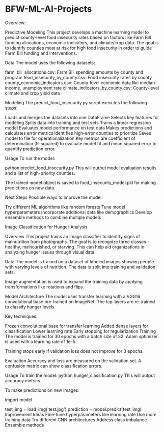 # BFW-ML-AI-Projects
Overview: 

Predictive Modeling 
This project develops a machine learning model to predict county-level food insecurity rates based on factors like Farm Bill funding allocations, economic indicators, and climate/crop data. The goal is to identify counties most at risk for high food insecurity in order to guide Farm Bill funding and interventions.

Data
The model uses the following datasets:

farm_bill_allocations.csv: Farm Bill spending amounts by county and program
food_insecurity_by_county.csv: Food insecurity rates by county
county_economic_indicators.csv: County-level economic data like median income, unemployment rate
climate_indicators_by_county.csv: County-level climate and crop yield data

Modeling
The predict_food_insecurity.py script executes the following steps:

Loads and merges the datasets into one DataFrame
Selects key features for modeling
Splits data into training and test sets
Trains a linear regression model
Evaluates model performance on test data
Makes predictions and calculates error metrics
Identifies high-error counties to prioritize
Saves model to file for operationalization
Key metrics are coefficient of determination (R-squared) to evaluate model fit and mean squared error to quantify prediction error.

Usage
To run the model:

python predict_food_insecurity.py
This will output model evaluation results and a list of high-priority counties.

The trained model object is saved to food_insecurity_model.pkl for making predictions on new data.

Next Steps
Possible ways to improve the model:

Try different ML algorithms like random forests
Tune model hyperparameters
Incorporate additional data like demographics
Develop ensemble methods to combine multiple models

Image Classification for Hunger Analysis

Overview
This project trains an image classifier to identify signs of malnutrition from photographs. The goal is to recognize three classes - healthy, malnourished, or starving. This can help aid organizations in analyzing hunger issues through visual data.

Data
The model is trained on a dataset of labeled images showing people with varying levels of nutrition. The data is split into training and validation sets.

Image augmentation is used to expand the training data by applying transformations like rotations and flips.

Model Architecture
The model uses transfer learning with a VGG16 convolutional base pre-trained on ImageNet. The top layers are re-trained to classify hunger levels.

Key techniques:

Frozen convolutional base for transfer learning
Added dense layers for classification
Lower learning rate
Early stopping for regularization
Training
The model is trained for 30 epochs with a batch size of 32. Adam optimizer is used with a learning rate of 1e-5.

Training stops early if validation loss does not improve for 3 epochs.

Evaluation
Accuracy and loss are measured on the validation set. A confusion matrix can show classification errors.

Usage
To train the model:
python hunger_classification.py
This will output accuracy metrics.

To make predictions on new images:

import model

test_img = load_img('test.jpg') 
prediction = model.predict(test_img)
Improvement Ideas
Fine-tune hyperparameters like learning rate
Use more training data
Try different CNN architectures
Address class imbalance
Ensemble methods
